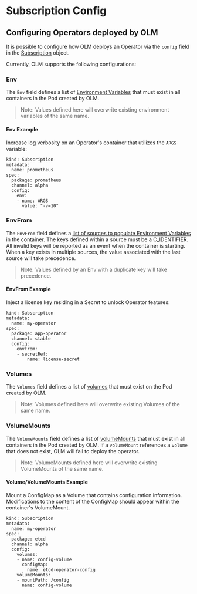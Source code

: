 # Subscription Config

## Configuring Operators deployed by OLM

It is possible to configure how OLM deploys an Operator via the `config` field in the [Subscription](https://github.com/operator-framework/operator-lifecycle-manager/blob/master/doc/install/install.md#subscribe-to-a-package-and-channel) object.

Currently, OLM supports the following configurations:

### Env

The `Env` field defines a list of [Environment Variables](https://kubernetes.io/docs/tasks/inject-data-application/define-environment-variable-container/#define-an-environment-variable-for-a-container) that must exist in all containers in the Pod created by OLM.

> Note: Values defined here will overwrite existing environment variables of the same name.

#### Env Example

Increase log verbosity on an Operator's container that utilizes the `ARGS` variable:

```
kind: Subscription
metadata:
  name: prometheus
spec:
  package: prometheus
  channel: alpha
  config:
    env:
    - name: ARGS
      value: "-v=10"
```

### EnvFrom

The `EnvFrom` field defines a [list of sources to populate Environment Variables](https://kubernetes.io/docs/tasks/configure-pod-container/configure-pod-configmap/#configure-all-key-value-pairs-in-a-configmap-as-container-environment-variables) in the container. The keys defined within a source must be a C_IDENTIFIER. All invalid keys will be reported as an event when the container is starting. When a key exists in multiple sources, the value associated with the last source will take precedence.

> Note: Values defined by an Env with a duplicate key will take precedence.

#### EnvFrom Example

Inject a license key residing in a Secret to unlock Operator features:

```
kind: Subscription
metadata:
  name: my-operator
spec:
  package: app-operator
  channel: stable
  config:
    envFrom:
    - secretRef:
        name: license-secret
```

### Volumes

The `Volumes` field defines a list of [volumes](https://kubernetes.io/docs/concepts/storage/volumes/) that must exist on the Pod created by OLM.

> Note: Volumes defined here will overwrite existing Volumes of the same name.

### VolumeMounts

The `VolumeMounts` field defines a list of [volumeMounts](https://kubernetes.io/docs/concepts/storage/volumes/) that must exist in all containers in the Pod created by OLM. If a `volumeMount` references a `volume` that does not exist, OLM will fail to deploy the operator.

> Note: VolumeMounts defined here will overwrite existing VolumeMounts of the same name.

#### Volume/VolumeMounts Example

Mount a ConfigMap as a Volume that contains configuration information. Modifications to the content of the ConfigMap should appear within the container's VolumeMount.

```
kind: Subscription
metadata:
  name: my-operator
spec:
  package: etcd
  channel: alpha
  config:
    volumes:
    - name: config-volume
      configMap:
        name: etcd-operator-config
    volumeMounts:
    - mountPath: /config
      name: config-volume
```
